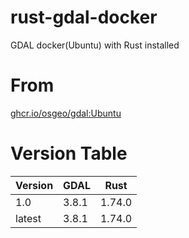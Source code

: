 # rust-gdal-docker
GDAL docker(Ubuntu) with Rust installed

# From
[ghcr.io/osgeo/gdal:Ubuntu](https://github.com/OSGeo/gdal/pkgs/container/gdal)

# Version Table
|Version|GDAL|Rust|
|-|-|-|
|1.0|3.8.1|1.74.0|
|latest|3.8.1|1.74.0|